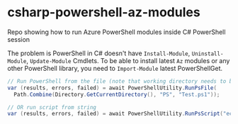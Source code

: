 # csharp-powershell-az-modules
Repo showing how to run Azure PowerShell modules inside C# PowerShell session

The problem is PowerShell in C# doesn't have `Install-Module`, `Uninstall-Module`, `Update-Module` Cmdlets.
To be able to install latest `Az` modules or any other PowerShell library, you need to `Import-Module` latest PowerShellGet.

```csharp
// Run PowerShell from the file (note that working directory needs to be correctly set for it function properly)
var (results, errors, failed) = await PowerShellUtility.RunPsFile(
  Path.Combine(Directory.GetCurrentDirectory(), "PS", "Test.ps1"));

// OR run script from string
var (results, errors, failed) = await PowerShellUtility.RunPsScript("echo 'hello world!'");
```
